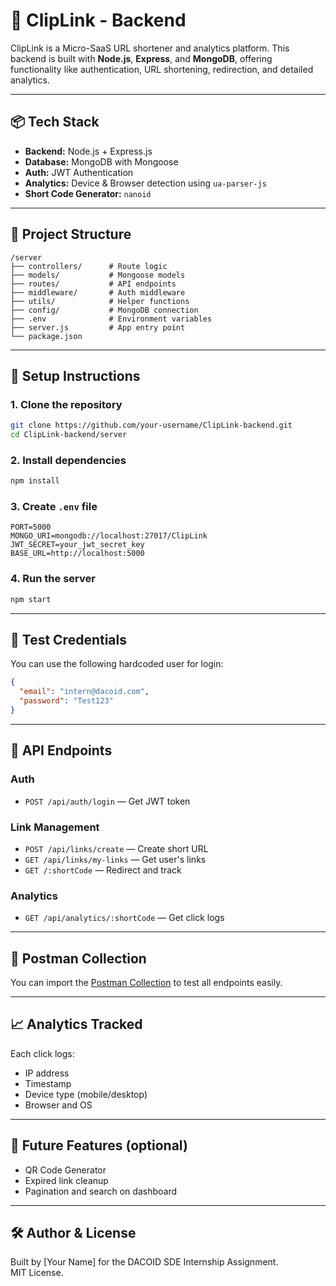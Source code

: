 # 🔗 ClipLink - Backend

ClipLink is a Micro-SaaS URL shortener and analytics platform. This backend is built with **Node.js**, **Express**, and **MongoDB**, offering functionality like authentication, URL shortening, redirection, and detailed analytics.

---

## 📦 Tech Stack

- **Backend:** Node.js + Express.js
- **Database:** MongoDB with Mongoose
- **Auth:** JWT Authentication
- **Analytics:** Device & Browser detection using `ua-parser-js`
- **Short Code Generator:** `nanoid`

---

## 📁 Project Structure

```
/server
├── controllers/      # Route logic
├── models/           # Mongoose models
├── routes/           # API endpoints
├── middleware/       # Auth middleware
├── utils/            # Helper functions
├── config/           # MongoDB connection
├── .env              # Environment variables
├── server.js         # App entry point
└── package.json
```

---

## 🔧 Setup Instructions

### 1. Clone the repository
```bash
git clone https://github.com/your-username/ClipLink-backend.git
cd ClipLink-backend/server
```

### 2. Install dependencies
```bash
npm install
```

### 3. Create `.env` file
```env
PORT=5000
MONGO_URI=mongodb://localhost:27017/ClipLink
JWT_SECRET=your_jwt_secret_key
BASE_URL=http://localhost:5000
```

### 4. Run the server
```bash
npm start
```

---

## 🔐 Test Credentials

You can use the following hardcoded user for login:

```json
{
  "email": "intern@dacoid.com",
  "password": "Test123"
}
```

---

## 🚀 API Endpoints

### Auth
- `POST /api/auth/login` — Get JWT token

### Link Management
- `POST /api/links/create` — Create short URL
- `GET /api/links/my-links` — Get user's links
- `GET /:shortCode` — Redirect and track

### Analytics
- `GET /api/analytics/:shortCode` — Get click logs

---

## 🧪 Postman Collection

You can import the [Postman Collection](./ClipLink_Postman_Collection_20250407.json) to test all endpoints easily.

---

## 📈 Analytics Tracked

Each click logs:
- IP address
- Timestamp
- Device type (mobile/desktop)
- Browser and OS

---

## 🧠 Future Features (optional)
- QR Code Generator
- Expired link cleanup
- Pagination and search on dashboard

---

## 🛠 Author & License

Built by [Your Name] for the DACOID SDE Internship Assignment.  
MIT License.
